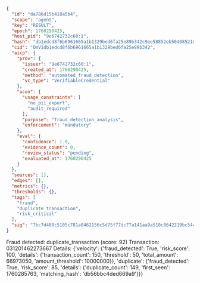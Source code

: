 ```json
{
  "id": "da786d15b418a5b4",
  "scope": "agent",
  "key": "RESULT",
  "epoch": 1760290425,
  "host_pid": "9e6742732c60:1",
  "hash": "db1edcd8f6b6961665a1b1329bed6fa25e89b342c9ee58852eb50408521edf84",
  "cid": "QmV1db1edcd8f6b6961665a1b1329bed6fa25e89b342",
  "aicp": {
    "prov": {
      "issuer": "9e6742732c60:1",
      "created_at": 1760290425,
      "method": "automated_fraud_detection",
      "vc_type": "VerifiableCredential"
    },
    "ucon": {
      "usage_constraints": [
        "no_pii_export",
        "audit_required"
      ],
      "purpose": "fraud_detection_analysis",
      "enforcement": "mandatory"
    },
    "eval": {
      "confidence": 1.0,
      "evidence_count": 0,
      "review_status": "pending",
      "evaluated_at": 1760290425
    }
  },
  "sources": [],
  "edges": [],
  "metrics": {},
  "thresholds": {},
  "tags": [
    "fraud",
    "duplicate_transaction",
    "risk_critical"
  ],
  "sig": "7bc7d480c5105c781a8462156c5d75f77dc77a141aa9a510c8642219bc544ec5"
}
```

Fraud detected: duplicate_transaction (score: 92)
Transaction: 031201462273667
Details: {'velocity': {'fraud_detected': True, 'risk_score': 100, 'details': {'transaction_count': 150, 'threshold': 50, 'total_amount': 66973050, 'amount_threshold': 10000000}}, 'duplicate': {'fraud_detected': True, 'risk_score': 85, 'details': {'duplicate_count': 149, 'first_seen': 1760285763, 'matching_hash': 'db56bbc4ded669a9'}}}